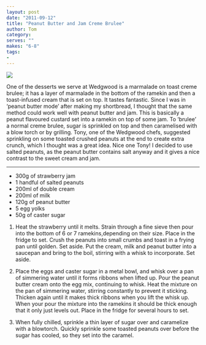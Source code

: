 ```yaml
---
layout: post
date: "2011-09-12"
title: "Peanut Butter and Jam Creme Brulee"
author: Tom
category:
serves: ""
makes: "6-8"
tags:
-
---
```

<img src="https://s3.eu-west-2.amazonaws.com/grubdaily/peanut_butter_and_jam_creme_brulee.jpg" />

One of the desserts we serve at Wedgwood is a marmalade on toast creme brulee; it has a layer of marmalade in the bottom of the ramekin and then a toast-infused cream that is set on top. It tastes fantastic. Since I was in ‘peanut butter mode’ after making my shortbread, I thought that the same method could work well with peanut butter and jam. This is basically a peanut flavoured custard set into a ramekin on top of some jam. To ‘brulee’ a normal creme brulee, sugar is sprinkled on top and then caramelised with a blow torch or by grilling. Tony, one of the Wedgwood chefs, suggested sprinkling on some toasted crushed peanuts at the end to create extra crunch, which I thought was a great idea. Nice one Tony! I decided to use salted peanuts, as the peanut butter contains salt anyway and it gives a nice contrast to the sweet cream and jam.

---
* 300g of strawberry jam
* 1 handful of salted peanuts
* 200ml of double cream
* 200ml of milk
* 120g of peanut butter
* 5 egg yolks
* 50g of caster sugar

1. Heat the strawberry until it melts. Strain through a fine sieve then pour into the bottom of 6 or 7 ramekins,depending on their size. Place in the fridge to set. Crush the peanuts into small crumbs and toast in a frying pan until golden. Set aside. Put the cream, milk and peanut butter into a saucepan and bring to the boil, stirring with a whisk to incorporate. Set aside.

2. Place the eggs and caster sugar in a metal bowl, and whisk over a pan of simmering water until it forms ribbons when lifted up. Pour the peanut butter cream onto the egg mix, continuing to whisk. Heat the mixture on the pan of simmering water, stirring constantly to prevent it sticking. Thicken again until it makes thick ribbons when you lift the whisk up. When your pour the mixture into the ramekins it should be thick enough that it only just levels out. Place in the fridge for several hours to set.

3. When fully chilled, sprinkle a thin layer of sugar over and caramelize with a blowtorch. Quickly sprinkle some toasted peanuts over before the sugar has cooled, so they set into the caramel.

